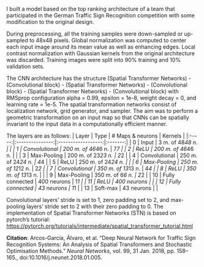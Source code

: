 I built a model based on the top ranking architecture of a team that participated in the German Traffic Sign
Recognition competition with some modification to the original design.

During preprocessing, all the training samples were down-sampled or up-sampled to 48x48 pixels. Global normalization was computed to center each input image around its mean value as well as enhancing edges. Local contrast normalization with Gaussian kernels from the original architecture was discarded.
Training images were split into 90% training and 10% validation sets.

The CNN architecture has the structure (Spatial Transformer Networks) - (Convolutional block) - (Spatial Transformer Networks) - (Convolutional block) - (Spatial Transformer Networks) - (Convolutional block) with RMSprop configuration alpha = 0.99, epsilon = 1e-8, weight decay = 0, and learning rate = 1e-5. The spatial transformation networks consist of localization network, grid generator, and sampler.
The aim was to perform a geometric transformation on an input map so that CNNs can be spatially invariant to the input data in a computationally efficient manner.

The layers are as follows:
| Layer |       Type      |  # Maps & neurons  | Kernels |
|:-----:|:---------------:|:------------------:|:-------:|
|   0   |      Input      |  3 m. of 48*48 n.  |         |
|   1   |  Convolutional  | 200 m. of 46*46 n. |   7*7   |
|   2   |       ReLU      | 200 m. of 46*46 n. |         |
|   3   |   Max-Pooling   | 200 m. of 23*23 n. |   2*2   |
|   4   |  Convolutional  | 250 m. of 24*24 n. |   4*4   |
|   5   |       ReLU      | 250 m. of 24*24 n. |         |
|   6   |   Max-Pooling   | 250 m. of 12*12 n. |   2*2   |
|   7   |  Convolutional  | 350 m. of 13*13 n. |   4*4   |
|   8   |       ReLU      | 350 m. of 13*13 n. |         |
|   9   |   Max-Pooling   |  350 m. of 6*6 n.  |   2*2   |
|   10  | Fully connected |     400 neurons    |   1*1   |
|   11  |       ReLU      |     400 neurons    |         |
|   12  | Fully connected |     43 neurons     |   1*1   |
|   13  |     Soft-max    |     43 neurons     |         |

Convolutional layers’ stride is set to 1, zero padding set to 2, and max-pooling layers’ stride set to 2 with their zero padding to 0.
The implementation of Spatial Transformer Networks (STN) is based on pytorch’s tutorial:
https://pytorch.org/tutorials/intermediate/spatial_transformer_tutorial.html

__Citation__: Arcos-García, Álvaro, et al. “Deep Neural Network for Traffic Sign Recognition Systems: An Analysis of Spatial Transformers and Stochastic Optimisation Methods.” _Neural Networks_, vol. 99, 31 Jan. 2018, pp. 158–165., doi:10.1016/j.neunet.2018.01.005.
